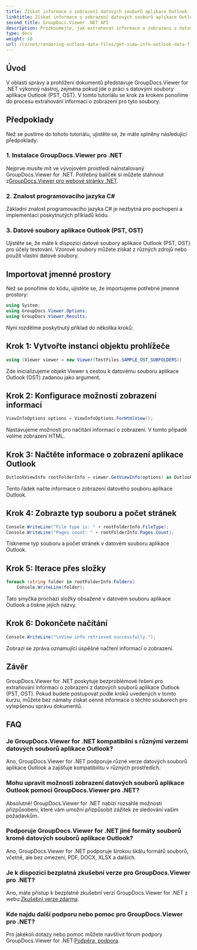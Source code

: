 ```yaml
---
title: Získat informace o zobrazení datových souborů aplikace Outlook (PST, OST)
linktitle: Získat informace o zobrazení datových souborů aplikace Outlook (PST, OST)
second_title: GroupDocs.Viewer .NET API
description: Prozkoumejte, jak extrahovat informace o zobrazení z datových souborů aplikace Outlook (PST, OST) pomocí GroupDocs.Viewer pro .NET. Vylepšete své možnosti správy dokumentů bez námahy.
type: docs
weight: 10
url: /cs/net/rendering-outlook-data-files/get-view-info-outlook-data-file/
---
```

## Úvod
V oblasti správy a prohlížení dokumentů představuje GroupDocs.Viewer for .NET výkonný nástroj, zejména pokud jde o práci s datovými soubory aplikace Outlook (PST, OST). V tomto tutoriálu se krok za krokem ponoříme do procesu extrahování informací o zobrazení pro tyto soubory.
## Předpoklady
Než se pustíme do tohoto tutoriálu, ujistěte se, že máte splněny následující předpoklady:
### 1. Instalace GroupDocs.Viewer pro .NET
 Nejprve musíte mít ve vývojovém prostředí nainstalovaný GroupDocs.Viewer for .NET. Potřebný balíček si můžete stáhnout z[GroupDocs.Viewer pro webové stránky .NET](https://releases.groupdocs.com/viewer/net/).
### 2. Znalost programovacího jazyka C#
Základní znalost programovacího jazyka C# je nezbytná pro pochopení a implementaci poskytnutých příkladů kódu.
### 3. Datové soubory aplikace Outlook (PST, OST)
Ujistěte se, že máte k dispozici datové soubory aplikace Outlook (PST, OST) pro účely testování. Vzorové soubory můžete získat z různých zdrojů nebo použít vlastní datové soubory.

## Importovat jmenné prostory
Než se ponoříme do kódu, ujistěte se, že importujeme potřebné jmenné prostory:
```csharp
using System;
using GroupDocs.Viewer.Options;
using GroupDocs.Viewer.Results;
```

Nyní rozdělme poskytnutý příklad do několika kroků:
## Krok 1: Vytvořte instanci objektu prohlížeče
```csharp
using (Viewer viewer = new Viewer(TestFiles.SAMPLE_OST_SUBFOLDERS))
```
Zde inicializujeme objekt Viewer s cestou k datovému souboru aplikace Outlook (OST) zadanou jako argument.
## Krok 2: Konfigurace možností zobrazení informací
```csharp
ViewInfoOptions options = ViewInfoOptions.ForHtmlView();
```
Nastavujeme možnosti pro načítání informací o zobrazení. V tomto případě volíme zobrazení HTML.
## Krok 3: Načtěte informace o zobrazení aplikace Outlook
```csharp
OutlookViewInfo rootFolderInfo = viewer.GetViewInfo(options) as OutlookViewInfo;
```
Tento řádek načte informace o zobrazení datového souboru aplikace Outlook.
## Krok 4: Zobrazte typ souboru a počet stránek
```csharp
Console.WriteLine("File type is: " + rootFolderInfo.FileType);
Console.WriteLine("Pages count: " + rootFolderInfo.Pages.Count);
```
Tiskneme typ souboru a počet stránek v datovém souboru aplikace Outlook.
## Krok 5: Iterace přes složky
```csharp
foreach (string folder in rootFolderInfo.Folders)
    Console.WriteLine(folder);
```
Tato smyčka prochází složky obsažené v datovém souboru aplikace Outlook a tiskne jejich názvy.
## Krok 6: Dokončete načítání
```csharp
Console.WriteLine("\nView info retrieved successfully.");
```
Zobrazí se zpráva oznamující úspěšné načtení informací o zobrazení.

## Závěr
GroupDocs.Viewer for .NET poskytuje bezproblémové řešení pro extrahování informací o zobrazení z datových souborů aplikace Outlook (PST, OST). Pokud budete postupovat podle kroků uvedených v tomto kurzu, můžete bez námahy získat cenné informace o těchto souborech pro vylepšenou správu dokumentů.
## FAQ
### Je GroupDocs.Viewer for .NET kompatibilní s různými verzemi datových souborů aplikace Outlook?
Ano, GroupDocs.Viewer for .NET podporuje různé verze datových souborů aplikace Outlook a zajišťuje kompatibilitu v různých prostředích.
### Mohu upravit možnosti zobrazení datových souborů aplikace Outlook pomocí GroupDocs.Viewer pro .NET?
Absolutně! GroupDocs.Viewer for .NET nabízí rozsáhlé možnosti přizpůsobení, které vám umožní přizpůsobit zážitek ze sledování vašim požadavkům.
### Podporuje GroupDocs.Viewer for .NET jiné formáty souborů kromě datových souborů aplikace Outlook?
Ano, GroupDocs.Viewer for .NET podporuje širokou škálu formátů souborů, včetně, ale bez omezení, PDF, DOCX, XLSX a dalších.
### Je k dispozici bezplatná zkušební verze pro GroupDocs.Viewer pro .NET?
 Ano, máte přístup k bezplatné zkušební verzi GroupDocs.Viewer for .NET z webu:[Zkušební verze zdarma](https://releases.groupdocs.com/).
### Kde najdu další podporu nebo pomoc pro GroupDocs.Viewer pro .NET?
 Pro jakékoli dotazy nebo pomoc můžete navštívit fórum podpory GroupDocs.Viewer for .NET:[Podpěra, podpora](https://forum.groupdocs.com/c/viewer/9).